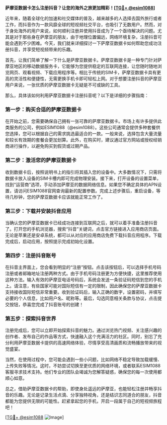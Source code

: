**萨摩亚数据卡怎么注册抖音？让您的海外之旅更加精彩！[[TG💪+ @esim1088](https://t.me/s/esim1088)]**

近年来，随着全球化的加速和社交媒体的普及，越来越多的人选择去国外旅行或者工作，而抖音作为一款风靡全球的短视频社交平台，也吸引了无数用户。然而，对于身处海外的用户来说，如何顺利注册并使用抖音成为了一个亟待解决的问题。尤其是对于那些身在萨摩亚的朋友，由于地理位置偏远，网络环境复杂，注册抖音可能会遇到不少困难。今天，我们就来详细探讨一下萨摩亚数据卡如何帮助您成功注册抖音，并享受短视频带来的乐趣。

首先，让我们简单了解一下什么是萨摩亚数据卡。萨摩亚数据卡是一种专门针对萨摩亚地区的移动数据服务卡，它能够为您提供稳定的互联网连接，让您随时随地浏览网页、观看视频、下载应用程序等。相比于传统的SIM卡，萨摩亚数据卡具有更高的灵活性和便捷性，无需更换手机卡即可轻松上网。对于想要注册抖音的萨摩亚用户来说，一张优质的萨摩亚数据卡无疑是不可或缺的工具。

那么，具体该如何利用萨摩亚数据卡注册抖音呢？以下是详细的步骤指南：

### 第一步：购买合适的萨摩亚数据卡

在开始之前，您需要确保自己拥有一张可靠的萨摩亚数据卡。市场上有许多提供此类服务的公司，例如ESIM1088（@esim1088）。这些公司通常会提供多种套餐供您选择，您可以根据自己的需求挑选最适合的一款。一般来说，选择包含大量流量和较长有效期的套餐会更加划算。此外，在购买时，建议通过官方网站或授权经销商进行操作，以避免购买到假货或过期产品。

### 第二步：激活您的萨摩亚数据卡

收到数据卡后，按照说明书上的指引将其插入您的设备中。大多数情况下，只需将数据卡放入设备的SIM卡槽内即可完成物理安装。接下来，打开设备的设置菜单，找到“运营商”选项，手动添加萨摩亚的数据网络信息。如果您不确定具体的APN设置，请访问ESIM1088官网查询最新的配置参数。完成上述步骤后，重启设备，等待几秒钟，您的萨摩亚数据卡应该就能正常工作了。

### 第三步：下载并安装抖音应用

当确认您的萨摩亚数据卡已经成功连接到互联网之后，就可以着手准备注册抖音了。打开您的手机浏览器，搜索“抖音”关键词，点击官方链接进入应用商店页面。无论是苹果还是安卓系统，都可以从对应的应用商店免费下载抖音应用程序。下载完成后，启动应用，按照提示完成初始化设置。

### 第四步：注册抖音账号

在抖音主界面上，您会看到明显的“注册”按钮。点击该按钮后，可以选择手机号码注册或者邮箱地址注册两种方式。由于手机号码注册更为方便快捷，这里推荐使用这种方法。输入有效的萨摩亚电话号码后，系统会发送一条验证码短信到您的手机上。请注意，有些国家可能对国际短信有一定的限制，因此确保您的萨摩亚数据卡支持接收国际短信非常重要。收到验证码后，输入正确的数字，设置密码，并填写必要的个人信息，比如用户名、昵称等。最后，勾选同意相关条款与协议，点击提交按钮，恭喜您完成了抖音账号的创建！

### 第五步：探索抖音世界

注册完成后，您可以立即开始探索抖音的魅力。通过浏览热门视频、关注感兴趣的创作者、发布自己的作品等方式，快速融入这个充满活力的社区。同时，别忘了充分利用萨摩亚数据卡提供的高速网络体验，尽情享受高清画质和流畅播放带来的视觉盛宴。

当然，在使用过程中，您可能会遇到一些小问题，比如网络不稳定导致加载缓慢、上传失败等情况。这时，不妨尝试切换至更优质的网络环境，或者联系ESIM1088客服寻求技术支持。他们专业的团队会竭诚为您解答疑惑，确保您的每一次使用都顺心如意。

总之，借助萨摩亚数据卡的帮助，即使身处遥远的萨摩亚，也能轻松注册并畅享抖音的乐趣。无论是记录生活点滴、分享独特视角，还是结识志同道合的朋友，抖音都能为您提供无限的可能性。赶紧拿起您的手机，开启一段属于自己的短视频旅程吧！

[[TG💪+ @esim1088](https://t.me/s/esim1088) ![Image](https://i.postimg.cc/4NQfJmqS/Snipaste-2025-05-13-00-14-12.png)]